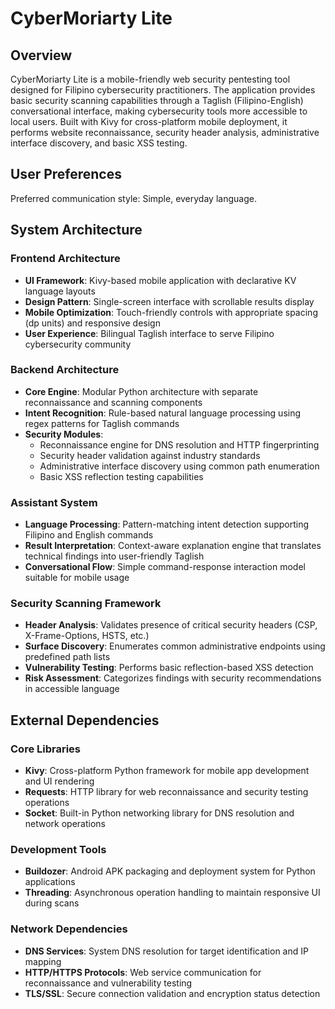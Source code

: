# CyberMoriarty Lite

## Overview

CyberMoriarty Lite is a mobile-friendly web security pentesting tool designed for Filipino cybersecurity practitioners. The application provides basic security scanning capabilities through a Taglish (Filipino-English) conversational interface, making cybersecurity tools more accessible to local users. Built with Kivy for cross-platform mobile deployment, it performs website reconnaissance, security header analysis, administrative interface discovery, and basic XSS testing.

## User Preferences

Preferred communication style: Simple, everyday language.

## System Architecture

### Frontend Architecture
- **UI Framework**: Kivy-based mobile application with declarative KV language layouts
- **Design Pattern**: Single-screen interface with scrollable results display
- **Mobile Optimization**: Touch-friendly controls with appropriate spacing (dp units) and responsive design
- **User Experience**: Bilingual Taglish interface to serve Filipino cybersecurity community

### Backend Architecture
- **Core Engine**: Modular Python architecture with separate reconnaissance and scanning components
- **Intent Recognition**: Rule-based natural language processing using regex patterns for Taglish commands
- **Security Modules**:
  - Reconnaissance engine for DNS resolution and HTTP fingerprinting
  - Security header validation against industry standards
  - Administrative interface discovery using common path enumeration
  - Basic XSS reflection testing capabilities

### Assistant System
- **Language Processing**: Pattern-matching intent detection supporting Filipino and English commands
- **Result Interpretation**: Context-aware explanation engine that translates technical findings into user-friendly Taglish
- **Conversational Flow**: Simple command-response interaction model suitable for mobile usage

### Security Scanning Framework
- **Header Analysis**: Validates presence of critical security headers (CSP, X-Frame-Options, HSTS, etc.)
- **Surface Discovery**: Enumerates common administrative endpoints using predefined path lists
- **Vulnerability Testing**: Performs basic reflection-based XSS detection
- **Risk Assessment**: Categorizes findings with security recommendations in accessible language

## External Dependencies

### Core Libraries
- **Kivy**: Cross-platform Python framework for mobile app development and UI rendering
- **Requests**: HTTP library for web reconnaissance and security testing operations
- **Socket**: Built-in Python networking library for DNS resolution and network operations

### Development Tools
- **Buildozer**: Android APK packaging and deployment system for Python applications
- **Threading**: Asynchronous operation handling to maintain responsive UI during scans

### Network Dependencies
- **DNS Services**: System DNS resolution for target identification and IP mapping
- **HTTP/HTTPS Protocols**: Web service communication for reconnaissance and vulnerability testing
- **TLS/SSL**: Secure connection validation and encryption status detection
